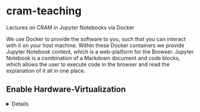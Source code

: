 # cram-teaching
Lectures on CRAM in Jupyter Notebooks via Docker

We use Docker to provide the software to you, such that you can interact with it on your host machine. Within these Docker containers we provide Jupyter Notebook content, which is a web-platform for the Browser. Jupyter Notebook is a combination of a Markdown document and code blocks, which allows the user to execute code in the browser and read the explanation of it all in one place.

## Enable Hardware-Virtualization
<details>

Hardware Virtualization is a setting for your CPU, that enables it to run virtual operating systems on your host machine. Depending on your host system, the lectures of the Fall School run in Docker, the Windows Subsystem for Linux or a VirtualBox VM. All of these option use virtualization of another operating system underneath your existing one. We offer our software like that, such that we can ensure that it runs on a manifold of different systems.

VT-x for intel, AMD-V for AMD chips

https://www.virtualmetric.com/blog/how-to-enable-hardware-virtualization

### Get into your BIOS
On Linux, shutdown the machine and boot after that (rebooting sometimes doesn't load the BIOS with fast-boot settings)

On Windows, go to the Windows menu (bottom left) > Power > hold the Shift-key while clicking Restart. It will reboot into a blue UI. Choose Troubleshoot, Change behaviour on boot, Restart. This prevents Windows from fast-booting.

When the mainboard prompts, press one of the suggested buttons (F2, F9, F12, DEL, etc.), or do so while it boots like once a second. Go to 'Advanced' and search for Hardware Virtualization, VT-x or AMD-V, something like that. The menus are different for every mainboard. Save and boot.

On Windows it offers some options for recovery, which is from the chosen troubleshoot before. Just ESC out of it.

</details>
